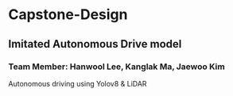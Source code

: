 # Capstone-Design

## Imitated Autonomous Drive model
### Team Member: Hanwool Lee, Kanglak Ma, Jaewoo Kim
Autonomous driving using Yolov8 &amp; LiDAR
